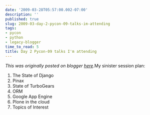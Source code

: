 ```yaml
---
date: '2009-03-28T05:57:00.002-07:00'
description: ''
published: true
slug: 2009-03-day-2-pycon-09-talks-im-attending
tags:
- pycon
- python
- legacy-blogger
time_to_read: 5
title: Day 2 Pycon-09 talks I'm attending
---
```


*This was originally posted on blogger [here](https://pydanny.blogspot.com/2009/03/day-2-pycon-09-talks-im-attending.html)*.My sinister session plan:<br /><ol><li>The State of Django</li><li>Pinax</li><li>State of TurboGears</li><li>ORM</li><li>Google App Engine</li><li>Plone in the cloud</li><li>Topics of Interest</li></ol>